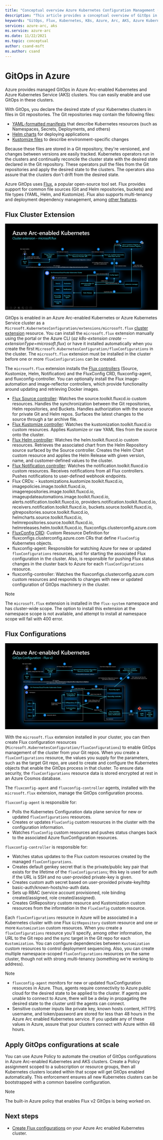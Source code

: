```yaml
---
title: "Conceptual overview Azure Kubernetes Configuration Management (GitOps)"
description: "This article provides a conceptual overview of GitOps in Azure for use in Azure Arc-enabled Kubernetes and Azure Kubernetes Service (AKS) clusters."
keywords: "GitOps, Flux, Kubernetes, K8s, Azure, Arc, AKS, Azure Kubernetes Service, containers, devops"
services: azure-arc, aks
ms.service: azure-arc
ms.date: 11/22/2021
ms.topic: conceptual
author: csand-msft
ms.author: csand
---
```


# GitOps in Azure

Azure provides managed GitOps in Azure Arc-enabled Kubernetes and Azure Kubernetes Service (AKS) clusters. You can easily enable and use GitOps in these clusters.

With GitOps, you declare the desired state of your Kubernetes clusters in files in Git repositories. The Git repositories may contain the following files:

* [YAML-formatted manifests](https://yaml.org/) that describe Kubernetes resources (such as Namespaces, Secrets, Deployments, and others)
* [Helm charts](https://helm.sh/docs/topics/charts/) for deploying applications
* [Kustomize files](https://kustomize.io/) to describe environment-specific changes

Because these files are stored in a Git repository, they're versioned, and changes between versions are easily tracked. Kubernetes operators run in the clusters and continually reconcile the cluster state with the desired state declared in the Git repository. These operators pull the files from the Git repositories and apply the desired state to the clusters. The operators also assure that the clusters don't drift from the desired state.

Azure GitOps uses [Flux](https://fluxcd.io/docs/), a popular open-source tool set. Flux provides support for common file sources (Git and Helm repositories, buckets) and file types (YAML, Helm, and Kustomize). Flux also supports multi-tenancy and deployment dependency management, among [other features](https://fluxcd.io/docs/).

## Flux Cluster Extension

![flux extension install diagram](./media/gitops/flux2-extension-install.png)

GitOps is enabled in an Azure Arc-enabled Kubernetes or Azure Kubernetes Service cluster as a `Microsoft.KubernetesConfiguration/extensions/microsoft.flux` [cluster extension](./conceptual-extensions) resource.  You can install the `microsoft.flux` extension manually using the portal or the Azure CLI (*az k8s-extension create --extensionType=microsoft.flux*) or have it installed automatically when you create the first `Microsoft.KubernetesConfiguration/fluxConfigurations` in the cluster. The `microsoft.flux` extension must be installed in the cluster before one or more `fluxConfigurations` can be created.

The `microsoft.flux` extension installs the [Flux controllers](https://fluxcd.io/docs/components/) (Source, Kustomize, Helm, Notification) and the FluxConfig CRD, fluxconfig-agent, and fluxconfig-controller. You can optionally install the Flux image-automation and image-reflector controllers, which provide functionality around updating and retrieving Docker images.

* [Flux Source controller](https://toolkit.fluxcd.io/components/source/controller/): Watches the source.toolkit.fluxcd.io custom resources. Handles the synchronization between the Git repositories, Helm repositories, and Buckets. Handles authorization with the source for private Git and Helm repos. Surfaces the latest changes to the source through a tar archive file.
* [Flux Kustomize controller](https://toolkit.fluxcd.io/components/kustomize/controller/): Watches the kustomization.toolkit.fluxcd.io custom resources. Applies Kustomize or raw YAML files from the source onto the cluster.
* [Flux Helm controller](https://toolkit.fluxcd.io/components/helm/controller/): Watches the helm.toolkit.fluxcd.io custom resources. Retrieves the associated chart from the Helm Repository source surfaced by the Source controller. Creates the Helm Chart custom resource and applies the Helm Release with given version, name, and customer-defined values to the cluster.
* [Flux Notification controller](https://toolkit.fluxcd.io/components/notification/controller/): Watches the notification.toolkit.fluxcd.io custom resources. Receives notifications from all Flux controllers. Pushes notifications to user-defined webhook endpoints.
* Flux CRDs: - kustomizations.kustomize.toolkit.fluxcd.io, imagepolicies.image.toolkit.fluxcd.io, imagerepositories.image.toolkit.fluxcd.io, imageupdateautomations.image.toolkit.fluxcd.io, alerts.notification.toolkit.fluxcd.io, providers.notification.toolkit.fluxcd.io, receivers.notification.toolkit.fluxcd.io, buckets.source.toolkit.fluxcd.io, gitrepositories.source.toolkit.fluxcd.io, helmcharts.source.toolkit.fluxcd.io, helmrepositories.source.toolkit.fluxcd.io, helmreleases.helm.toolkit.fluxcd.io, fluxconfigs.clusterconfig.azure.com
* [FluxConfig CRD](https://github.com/Azure/ClusterConfigurationAgent/blob/master/charts/azure-arc-flux/templates/clusterconfig.azure.com_fluxconfigs.yaml): Custom Resource Definition for fluxconfigs.clusterconfig.azure.com CRs that define `FluxConfig` Kubernetes objects.
* fluxconfig-agent: Responsible for watching Azure for new or updated `fluxConfigurations` resources, and for starting the associated Flux configuration in the cluster. Also, is responsible for pushing Flux status changes in the cluster back to Azure for each `fluxConfigurations` resource.
* fluxconfig-controller: Watches the fluxconfigs.clusterconfig.azure.com custom resources and responds to changes with new or updated configuration of GitOps machinery in the cluster.

> [!NOTE]
> The `microsoft.flux` extension is installed in the `flux-system` namespace and has cluster-wide scope. The option to install this extension at the namespace scope is not available, and attempt to install at namespace scope will fail with 400 error.

## Flux Configurations

![flux configuration install diagram](./media/gitops/flux2-config-install.png)

With the `microsoft.flux` extension installed in your cluster, you can then create Flux configuration resources (`Microsoft.KubernetesConfiguration/fluxConfigurations`) to enable GitOps management of the cluster from your Git repos. When you create a `fluxConfigurations` resource, the values you supply for the parameters, such as the target Git repo, are used to create and configure the Kubernetes objects that enable the GitOps process in that cluster. To ensure data security, the `fluxConfigurations` resource data is stored encrypted at rest in an Azure Cosmos database.

The `fluxconfig-agent` and `fluxconfig-controller` agents, installed with the `microsoft.flux` extension, manage the GitOps configuration process.  

`fluxconfig-agent` is responsible for:

* Polls the Kubernetes Configuration data plane service for new or updated `fluxConfigurations` resources.
* Creates or updates `FluxConfig` custom resources in the cluster with the configuration information.
* Watches `FluxConfig` custom resources and pushes status changes back to the associated Azure fluxConfiguration resources.

`fluxconfig-controller` is responsible for:

* Watches status updates to the Flux custom resources created by the managed `fluxConfigurations`.
* Creates default genkey secret that is the private/public key pair that exists for the lifetime of the `fluxConfigurations`; this key is used for auth if the URL is SSH and no user-provided private-key is given.
* Creates custom auth secret based on user-provided private-key/http basic-auth/known-hosts/no-auth data.
* Sets up RBAC (service account provisioned, role binding created/assigned, role created/assigned).
* Creates GitRepository custom resource and Kustomization custom resources from the information in the `FluxConfig` custom resource.

Each `fluxConfigurations` resource in Azure will be associated in a Kubernetes cluster with one Flux `GitRepository` custom resource and one or more `Kustomization` custom resources. When you create a `fluxConfigurations` resource you'll specify, among other information, the URL to the Git repo and the sync target in the Git repo for each `Kustomization`. You can configure dependencies between `Kustomization` custom resources to control deployment sequencing. Also, you can create multiple namespace-scoped `fluxConfigurations` resources on the same cluster, though not with strong multi-tenancy (something we're working to address).

> [!NOTE]
> * `fluxconfig-agent` monitors for new or updated fluxConfiguration resources in Azure. Thus, agents require connectivity to Azure public cloud for the desired state to be applied to the cluster. If agents are unable to connect to Azure, there will be a delay in propagating the desired state to the cluster until the agents can connect.
> * Sensitive customer inputs like private key, known hosts content, HTTPS username, and token/password are stored for less than 48 hours in the Azure Arc enabled Kubernetes service. If you update any of these values in Azure, assure that your clusters connect with Azure within 48 hours.

## Apply GitOps configurations at scale

You can use Azure Policy to automate the creation of GitOps configurations in Azure Arc-enabled Kubernetes and AKS clusters. Create a Policy assignment scoped to a subscription or resource groups, then all Kubernetes clusters located within that scope will get GitOps enabled automatically. This enforcement ensures all new Kubernetes clusters can be bootstrapped with a common baseline configuration.

> [!NOTE]
> The built-in Azure policy that enables Flux v2 GitOps is being worked on.

## Next steps

* [Create Flux configurations](./tutorial-use-gitops-flux2.md) on your Azure Arc enabled Kubernetes cluster.
